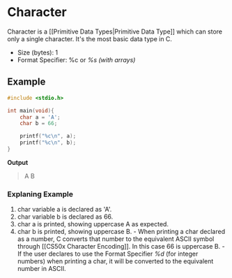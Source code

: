 # Character
Character is a [[Primitive Data Types|Primitive Data Type]] which can store only a single character. It's the most basic data type in C.
- Size (bytes): 1
- Format Specifier: %c or *%s (with arrays)*

## Example
```C
#include <stdio.h>

int main(void){
    char a = 'A';
    char b = 66;

    printf("%c\n", a);
    printf("%c\n", b);
}
```

**Output**
> A
> B

### Explaning Example
1. char variable a is declared as 'A'.
2. char variable b is declared as 66.
3. char a is printed, showing uppercase A as expected.
4. char b is printed, showing uppercase B.
        - When printing a char declared as a number, C converts that number to the equivalent ASCII symbol through [[CS50x Character Encoding]]. In this case 66 is uppercase B. 
        - If the user declares to use the Format Specifier *%d* (for integer numbers) when printing a char, it will be converted to the equivalent number in ASCII.

